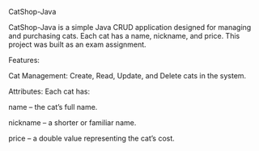 CatShop-Java

CatShop-Java is a simple Java CRUD application designed for managing and purchasing cats. Each cat has a name, nickname, and price. This project was built as an exam assignment.

 Features:

Cat Management: Create, Read, Update, and Delete cats in the system.

Attributes: Each cat has:

name – the cat’s full name.

nickname – a shorter or familiar name.

price – a double value representing the cat’s cost.
